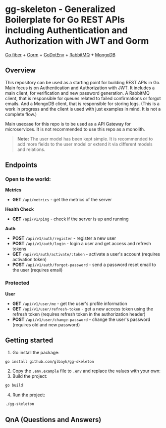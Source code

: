 # gg-skeleton - Generalized Boilerplate for Go REST APIs including Authentication and Authorization with JWT and Gorm

[Go fiber](https://github.com/gofiber/fiber) + [Gorm](https://github.com/go-gorm/gorm) + [GoDotEnv](https://github.com/joho/godotenv) + [RabbitMQ](https://www.rabbitmq.com/) + [MongoDB](https://www.mongodb.com/)

## Overview

This repository can be used as a starting point for building REST APIs in Go. Main focus is on Authentication and Authorization with JWT. It includes a main client, for verification and new password generation. A RabbitMQ client, that is responsible for queues related to failed confirmations or forgot emails. And a MongoDB client, that is responsible for storing logs. (This is a work in progress and the client is used with just examples in mind. It is not a complete flow.)

Main usecase for this repo is to be used as a API Gateway for microservices. It is not recommended to use this repo as a monolith.

> **Note:** The user model has been kept simple. It is recommended to add more fields to the user model or extend it via different models and relations.

## Endpoints

### Open to the world:

**Metrics**

- **GET** `/api/metrics` - get the metrics of the server

**Health Check**

- **GET** `/api/v1/ping` - check if the server is up and running

**Auth**

- **POST** `/api/v1/auth/register` - register a new user
- **POST** `/api/v1/auth/login` - login a user and get access and refresh tokens
- **GET** `/api/v1/auth/activate/:token` - activate a user's account (requires activation token)
- **POST** `/api/v1/auth/forgot-password` - send a password reset email to the user (requires email)

### Protected

**User**

- **GET** `/api/v1/user/me` - get the user's profile information
- **GET** `/api/v1/user/refresh-token` - get a new access token using the refresh token (requires refresh token in the authorization header)
- **POST** `/api/v1/user/change-password` - change the user's password (requires old and new password)

## Getting started

1. Go install the package:

```bash
go install github.com/glbayk/gg-skeleton
```

2. Copy the `.env.example` file to `.env` and replace the values with your own:
3. Build the project:

```bash
go build
```

4. Run the project:

```bash
./gg-skeleton
```

## QnA (Questions and Answers)
